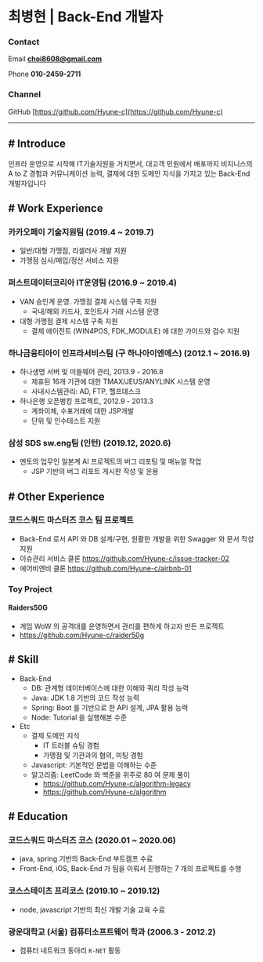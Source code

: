 # 최병현 | Back-End 개발자

### Contact

Email **choi8608@gmail.com**

Phone **010-2459-2711**

### Channel

GitHub [https://github.com/Hyune-c](https://github.com/Hyune-c)

---

## # Introduce

인프라 운영으로 시작해 IT기술지원을 거치면서, 대고객 민원에서 배포까지 비지니스의 A to Z 경험과 커뮤니케이션 능력, 결제에 대한 도메인 지식을 가지고 있는 Back-End 개발자입니다

## # Work Experience

### 카카오페이 기술지원팀 (2019.4 ~ 2019.7)

- 일반/대형 가맹점, 리셀러사 개발 지원
- 가맹점 심사/매입/정산 서비스 지원
  
### 퍼스트데이터코리아 IT운영팀 (2016.9 ~ 2019.4)

- VAN 승인계 운영. 가맹점 결제 시스템 구축 지원
  - 국내/해외 카드사, 포인트사 거래 시스템 운영
- 대형 가맹점 결제 시스템 구축 지원
  - 결제 에이전트 (WIN4POS, FDK_MODULE) 에 대한 가이드와 검수 지원

### 하나금융티아이 인프라서비스팀 (구 하나아이엔에스) (2012.1 ~ 2016.9)

- 하나생명 서버 및 미들웨어 관리, 2013.9 - 2016.8
  - 제휴된 16개 기관에 대한 TMAX/JEUS/ANYLINK 시스템 운영
  - 사내시스템관리: AD, FTP, 헬프데스크
- 하나은행 오픈뱅킹 프로젝트, 2012.9 - 2013.3
  - 계좌이체, 수표거래에 대한 JSP개발
  - 단위 및 인수테스트 지원

### 삼성 SDS sw.eng팀 (인턴) (2019.12, 2020.6)

- 멘토의 업무인 일본계 AI 프로젝트의 버그 리포팅 및 매뉴얼 작업
  - JSP 기반의 버그 리포트 게시판 작성 및 운용

## # Other Experience

### 코드스쿼드 마스터즈 코스 팀 프로젝트

- Back-End 로서 API 와 DB 설계/구현, 원활한 개발을 위한 Swagger 와 문서 작성 지원
- 이슈관리 서비스 클론 <https://github.com/Hyune-c/issue-tracker-02>
- 에어비엔비 클론 <https://github.com/Hyune-c/airbnb-01>

### Toy Project

#### Raiders50G

- 게임 WoW 의 공격대를 운영하면서 관리를 편하게 하고자 만든 프로젝트
- <https://github.com/Hyune-c/raider50g>

## # Skill

- Back-End
  - DB: 관계형 데이터베이스에 대한 이해와 쿼리 작성 능력
  - Java: JDK 1.8 기반의 코드 작성 능력
  - Spring: Boot 를 기반으로 한 API 설계, JPA 활용 능력
  - Node: Tutorial 을 실행해본 수준
- Etc
  - 결제 도메인 지식
    - IT 트러블 슈팅 경험
    - 가맹점 및 기관과의 협의, 미팅 경험
  - Javascript: 기본적인 문법을 이해하는 수준
  - 알고리즘: LeetCode 와 백준을 위주로 80 여 문제 풀이
    - <https://github.com/Hyune-c/algorithm-legacy>
    - <https://github.com/Hyune-c/algorithm>

## # Education

### 코드스쿼드 마스터즈 코스 (2020.01 ~ 2020.06)

- java, spring 기반의 Back-End 부트캠프 수료
- Front-End, iOS, Back-End 가 팀을 이뤄서 진행하는 7 개의 프로젝트를 수행

### 코스스테이츠 프리코스 (2019.10 ~ 2019.12)

- node, javascript 기반의 최신 개발 기술 교육 수료

### 광운대학교 (서울) 컴퓨터소프트웨어 학과 (2006.3 - 2012.2)

- 컴퓨터 네트워크 동아리 `K-NET` 활동

